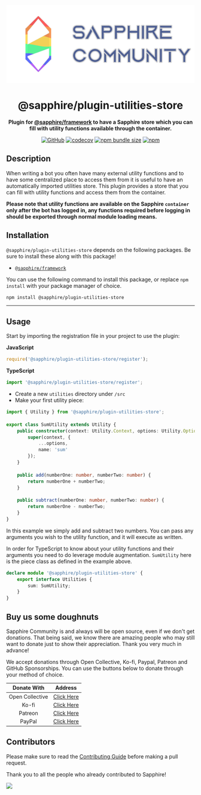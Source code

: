 <div align="center">

![Sapphire Logo](https://raw.githubusercontent.com/sapphiredev/assets/main/banners/SapphireCommunity.png)

# @sapphire/plugin-utilities-store

**Plugin for <a href="https://github.com/sapphiredev/framework">@sapphire/framework</a> to have a Sapphire store which you can fill with utility functions available through the container.**

[![GitHub](https://img.shields.io/github/license/sapphiredev/plugins)](https://github.com/sapphiredev/plugins/blob/main/LICENSE.md)
[![codecov](https://codecov.io/gh/sapphiredev/plugins/branch/main/graph/badge.svg?token=QWL8FB16BR)](https://codecov.io/gh/sapphiredev/plugins)
[![npm bundle size](https://img.shields.io/bundlephobia/min/@sapphire/plugin-api?logo=webpack&style=flat-square)](https://bundlephobia.com/result?p=@sapphire/plugin-api)
[![npm](https://img.shields.io/npm/v/@sapphire/plugin-api?color=crimson&logo=npm&style=flat-square)](https://www.npmjs.com/package/@sapphire/plugin-api)

</div>

## Description

When writing a bot you often have many external utility functions and to have some centralized place to access them from it is useful to have an automatically imported utilities store. This plugin provides a store that you can fill with utility functions and access them from the container.

**Please note that utility functions are available on the Sapphire `container` only after the bot has logged in, any functions required before logging in should be exported through normal module loading means.**

## Installation

`@sapphire/plugin-utilities-store` depends on the following packages. Be sure to install these along with this package!

-   [`@sapphire/framework`](https://www.npmjs.com/package/@sapphire/framework)

You can use the following command to install this package, or replace `npm install` with your package manager of choice.

```sh
npm install @sapphire/plugin-utilities-store
```

---

## Usage

Start by importing the registration file in your project to use the plugin:

**JavaScript**

```javascript
require('@sapphire/plugin-utilities-store/register');
```

**TypeScript**

```typescript
import '@sapphire/plugin-utilities-store/register';
```

-   Create a new `utilities` directory under `/src`
-   Make your first utility piece:

```typescript
import { Utility } from '@sapphire/plugin-utilities-store';

export class SumUtility extends Utility {
	public constructor(context: Utility.Context, options: Utility.Options) {
		super(context, {
			...options,
			name: 'sum'
		});
	}

	public add(numberOne: number, numberTwo: number) {
		return numberOne + numberTwo;
	}

	public subtract(numberOne: number, numberTwo: number) {
		return numberOne - numberTwo;
	}
}
```

In this example we simply add and subtract two numbers. You can pass any arguments you wish to the utility function, and it will execute as written.

In order for TypeScript to know about your utility functions and their arguments you need to do leverage module augmentation. `SumUtility` here is the piece class as defined in the example above.

```typescript
declare module '@sapphire/plugin-utilities-store' {
	export interface Utilities {
		sum: SumUtility;
	}
}
```

## Buy us some doughnuts

Sapphire Community is and always will be open source, even if we don't get donations. That being said, we know there are amazing people who may still want to donate just to show their appreciation. Thank you very much in advance!

We accept donations through Open Collective, Ko-fi, Paypal, Patreon and GitHub Sponsorships. You can use the buttons below to donate through your method of choice.

|   Donate With   |                       Address                       |
| :-------------: | :-------------------------------------------------: |
| Open Collective | [Click Here](https://sapphirejs.dev/opencollective) |
|      Ko-fi      |      [Click Here](https://sapphirejs.dev/kofi)      |
|     Patreon     |    [Click Here](https://sapphirejs.dev/patreon)     |
|     PayPal      |     [Click Here](https://sapphirejs.dev/paypal)     |

## Contributors

Please make sure to read the [Contributing Guide][contributing] before making a pull request.

Thank you to all the people who already contributed to Sapphire!

<a href="https://github.com/sapphiredev/plugins/graphs/contributors">
  <img src="https://contrib.rocks/image?repo=sapphiredev/plugins" />
</a>

[contributing]: https://github.com/sapphiredev/.github/blob/main/.github/CONTRIBUTING.md
